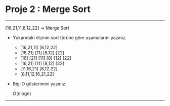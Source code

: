 # Proje 2 : Merge Sort

***

[16,21,11,8,12,22] -> Merge Sort


* Yukarıdaki dizinin sort türüne göre aşamalarını yazınız.

    *  [16,21,11]       [8,12,22]
    * [16,21] [11]    [8,12] [22]
    * [16] [21] [11]  [8] [12] [22]
    * [16,21] [11]    [8,12] [22]
    * [11,16,21]      [8,12,22]
    * [8,11,12,16,21,22]


* Big-O gösterimini yazınız.

     O(nlogn)

***